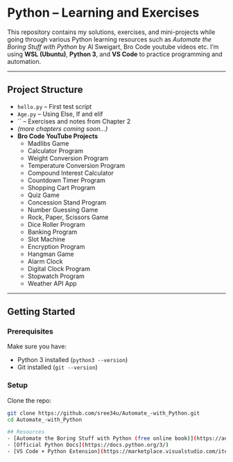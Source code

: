 # Python – Learning and Exercises

This repository contains my solutions, exercises, and mini-projects while going through various Python learning resources such as *Automate the Boring Stuff with Python* by Al Sweigart, Bro Code youtube videos etc.
I’m using **WSL (Ubuntu)**, **Python 3**, and **VS Code** to practice programming and automation.

---

## Project Structure

- `hello.py` – First test script
- `Age.py` – Using Else, If and elif
- `` – Exercises and notes from Chapter 2
- *(more chapters coming soon...)*
- **Bro Code YouTube Projects**
  - Madlibs Game
  - Calculator Program
  - Weight Conversion Program
  - Temperature Conversion Program
  - Compound Interest Calculator
  - Countdown Timer Program
  - Shopping Cart Program
  - Quiz Game
  - Concession Stand Program
  - Number Guessing Game
  - Rock, Paper, Scissors Game
  - Dice Roller Program
  - Banking Program
  - Slot Machine
  - Encryption Program
  - Hangman Game
  - Alarm Clock
  - Digital Clock Program
  - Stopwatch Program
  - Weather API App
---

## Getting Started

### Prerequisites
Make sure you have:
- Python 3 installed (`python3 --version`)
- Git installed (`git --version`)

### Setup
Clone the repo:
```bash
git clone https://github.com/sree34u/Automate_-with_Python.git
cd Automate_-with_Python

## Resources
- [Automate the Boring Stuff with Python (free online book)](https://automatetheboringstuff.com/)
- [Official Python Docs](https://docs.python.org/3/)
- [VS Code + Python Extension](https://marketplace.visualstudio.com/items?itemName=ms-python.python)

